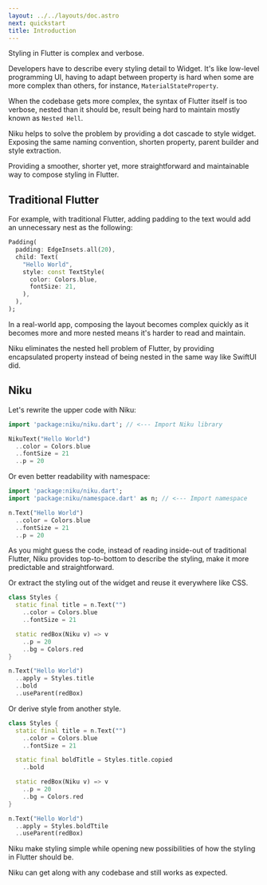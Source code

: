 ```yaml
---
layout: ../../layouts/doc.astro
next: quickstart
title: Introduction
---
```

Styling in Flutter is complex and verbose.

Developers have to describe every styling detail to Widget. 
It's like low-level programming UI, having to adapt between property is hard when some are more complex than others, for instance, `MaterialStateProperty`.

When the codebase gets more complex, the syntax of Flutter itself is too verbose, nested than it should be, result being hard to maintain mostly known as `Nested Hell`.

Niku helps to solve the problem by providing a dot cascade to style widget.
Exposing the same naming convention, shorten property, parent builder and style extraction.

Providing a smoother, shorter yet, more straightforward and maintainable way to compose styling in Flutter.

## Traditional Flutter
For example, with traditional Flutter, adding padding to the text would add an unnecessary nest as the following:

```dart
Padding(
  padding: EdgeInsets.all(20),
  child: Text(
    "Hello World",
    style: const TextStyle(
      color: Colors.blue,
      fontSize: 21,
    ),
  ),
);
```

In a real-world app, composing the layout becomes complex quickly as it becomes more and more nested means it's harder to read and maintain.

Niku eliminates the nested hell problem of Flutter, by providing encapsulated property instead of being nested in the same way like SwiftUI did.

## Niku
Let's rewrite the upper code with Niku:

```dart
import 'package:niku/niku.dart'; // <--- Import Niku library

NikuText("Hello World")
  ..color = Colors.blue
  ..fontSize = 21
  ..p = 20
```

Or even better readability with namespace:
```dart
import 'package:niku/niku.dart';
import 'package:niku/namespace.dart' as n; // <--- Import namespace

n.Text("Hello World")
  ..color = Colors.blue
  ..fontSize = 21
  ..p = 20
```

As you might guess the code, instead of reading inside-out of traditional Flutter, Niku provides top-to-bottom to describe the styling, make it more predictable and straightforward.

Or extract the styling out of the widget and reuse it everywhere like CSS.
```dart
class Styles {
  static final title = n.Text("")
    ..color = Colors.blue
    ..fontSize = 21

  static redBox(Niku v) => v
    ..p = 20
    ..bg = Colors.red
}

n.Text("Hello World")
  ..apply = Styles.title
  ..bold
  ..useParent(redBox)
```

Or derive style from another style.
```dart
class Styles {
  static final title = n.Text("")
    ..color = Colors.blue
    ..fontSize = 21

  static final boldTitle = Styles.title.copied
    ..bold

  static redBox(Niku v) => v
    ..p = 20
    ..bg = Colors.red
}

n.Text("Hello World")
  ..apply = Styles.boldTtile
  ..useParent(redBox)
```
Niku make styling simple while opening new possibilities of how the styling in Flutter should be.

Niku can get along with any codebase and still works as expected.
